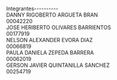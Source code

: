 Integrantes----------
<br />
DANNY RIGOBERTO ARGUETA BRAN
<br />
00042220
<br />
JOSE HERIBERTO OLIVARES BARRIENTOS
<br />
00177919
<br />
NELSON ALEXANDER EVORA DIAZ
<br />
00066819
<br />
PAULA DANIELA ZEPEDA BARRERA
<br />
00062019
<br />
GERSON JAVIER QUINTANILLA SANCHEZ
<br />
00254719
